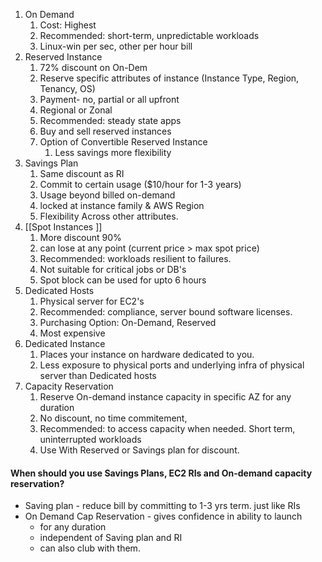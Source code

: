
1. On Demand
	1. Cost: Highest
	2. Recommended: short-term, unpredictable workloads
	3. Linux-win per sec, other per hour bill
2. Reserved Instance
	1. 72% discount on On-Dem
	2. Reserve specific attributes of instance (Instance Type, Region, Tenancy, OS)
	3. Payment- no, partial or all upfront
	4. Regional or Zonal
	5. Recommended: steady state apps
	6. Buy and sell reserved instances
	7. Option of Convertible Reserved Instance
		1. Less savings more flexibility
3. Savings Plan
	1. Same discount as RI
	2. Commit to certain usage ($10/hour for 1-3 years)
	3. Usage beyond billed on-demand
	4. locked at instance family & AWS  Region
	5. Flexibility Across other attributes.
4. [[Spot Instances ]]
	1. More discount 90%
	2. can lose at any point (current price > max spot price)
	3. Recommended: workloads resilient to failures.
	4. Not suitable for critical jobs or DB's
	5. Spot block can be used for upto 6 hours
5. Dedicated Hosts
	1. Physical server for EC2's 
	2. Recommended: compliance, server bound software licenses. 
	3. Purchasing Option: On-Demand, Reserved
	4. Most expensive
6. Dedicated Instance 
	1. Places your instance on hardware dedicated to you.
	2. Less exposure to physical ports and underlying infra of physical server than Dedicated hosts
7. Capacity Reservation
	1.  Reserve On-demand instance capacity in specific AZ for any duration
	2. No discount, no time commitement,
	3. Recommended: to access capacity when needed. Short term, uninterrupted workloads
	4. Use With Reserved or Savings plan for discount.


#### When should you use Savings Plans, EC2 RIs and On-demand capacity reservation?
- Saving plan - reduce bill by committing to 1-3 yrs term. just like RIs
- On Demand Cap Reservation - gives confidence in ability to launch 
	- for any duration 
	- independent of Saving plan and RI
	- can also club with them.